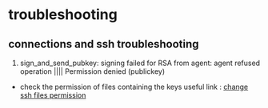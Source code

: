 # troubleshooting

## connections and ssh troubleshooting

1. sign_and_send_pubkey: signing failed for RSA from agent: agent refused operation |||| Permission denied (publickey)
- check the permission of files containing the keys
useful link : [change ssh files permission](https://unix.stackexchange.com/questions/626143/sign-and-send-pubkey-signing-failed-for-rsa-key-from-agent-agent-refused-oper)
 
